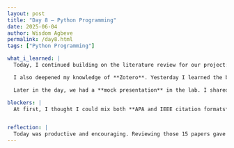 ```yaml
---
layout: post
title: "Day 8 – Python Programming"
date: 2025-06-04
author: Wisdom Agbeve
permalink: /day8.html
tags: ["Python Programming"]

what_i_learned: |
  Today, I continued building on the literature review for our project: **“AI-Driven Flight Delay Prediction Model for Climate-Resilient Airspace Management.”** I reviewed 15 research articles that I pulled from my university’s online library. These papers covered a range of topics like weather-related flight delays, machine learning models in aviation, and explainable AI tools.

  I also deepened my knowledge of **Zotero**. Yesterday I learned the basics, but today I really saw the value of the tool when it came to organizing references and properly citing sources. Zotero helped me stay consistent with the **IEEE citation format** we're using for our research paper, which saved me a lot of time and confusion.

  Later in the day, we had a **mock presentation** in the lab. I shared a quick overview of our project idea and what I’ve learned so far. It was a great opportunity to practice presenting technical content and get early feedback. My mentor, my team members and the few researchers in the lab gave me helpful tips on improving clarity and structure, which I’ll definitely use moving forward. This experience also helped boost my confidence.

blockers: |
  At first, I thought I could mix both **APA and IEEE citation formats** in the paper, but I later learned that consistency is really important in academic writing. My graduate mentor helped me fix it and showed me how to use Zotero to automatically format everything in proper **IEEE style**, which made things much easier.


reflection: |
  Today was productive and encouraging. Reviewing those 15 papers gave me a stronger foundation and more confidence in the research direction. I’m also getting more comfortable with research tools like Zotero, which makes the writing and citing process way smoother. Presenting in front of others—even in a mock session—helped me spot areas I need to improve. I’m excited to keep learning and building momentum with the team.
---
```

